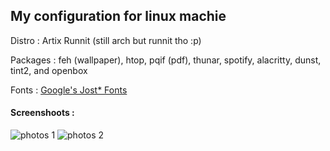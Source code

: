 <H2>My configuration for linux machie</H2>
<p>Distro : Artix Runnit (still arch but runnit tho :p)</p>
<p>Packages :   feh (wallpaper), htop, pqif (pdf), thunar, spotify, alacritty, dunst, tint2, and openbox</p>
<p>Fonts : <a href="https://fonts.google.com/specimen/Jost">Google's Jost* Fonts</a></p>
<h4>Screenshoots : </h4>
<img src="https://github.com/rasyaadd/linux-desktop/assets/23480223/2815bb8f-69f4-4565-8307-178cb879b8f5" alt="photos 1">
<img src="https://github.com/rasyaadd/linux-desktop/assets/23480223/ca07dc5e-0e4b-4a2f-868e-4964edb2c87c" alt="photos 2">
